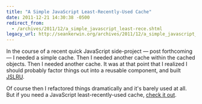 ```yaml
---
title: "A Simple JavaScript Least-Recently-Used Cache"
date: 2011-12-21 14:30:38 -0500
redirect_from:
  - /archives/2011/12/a_simple_javascript_least-rece.shtml
legacy_url: http://seankerwin.org/archives/2011/12/a_simple_javascript_least-rece.shtml
---
```

In the course of a recent quick JavaScript side-project — post forthcoming — I needed a simple cache. Then I needed another cache within the cached objects. Then I needed another cache. It was at that point that I realized I should probably factor things out into a reusable component, and built [JSLRU](https://github.com/skirwan/JSLRU).  

Of course then I refactored things dramatically and it's barely used at all. But if you need a JavaScript least-recently-used cache, [check it out](https://github.com/skirwan/JSLRU).
